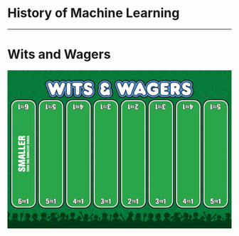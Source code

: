 # History of Machine Learning

---

# Wits and Wagers

![](res/witsandwagers.png)

<!--
Source: https://ksr-ugc.imgix.net/assets/017/898/811/557ba0e48630f3bd65b7289949b0d48e_original.png?ixlib=rb-1.1.0&w=680&fit=max&v=1502588669&auto=format&gif-q=50&lossless=true&s=6b223c84e8c983409abc9a218cc67ce9
-->
